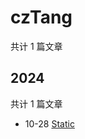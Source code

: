 # czTang

共计 1 篇文章

## 2024

共计 1 篇文章

- 10-28 [Static](https://czTangt.github.io/blog/categories/staticanalysis/staticanalysis/ "2024-10-28 19:33:56")
